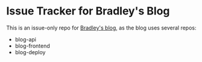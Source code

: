 Issue Tracker for Bradley's Blog
================================

This is an issue-only repo for [Bradley's blog](https://www.bradleyzhou.com), as the blog uses several repos:

- blog-api
- blog-frontend
- blog-deploy
